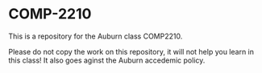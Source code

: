 # COMP-2210
This is a repository for the Auburn class COMP2210.

Please do not copy the work on this repository, it will not help you learn in this class! It also goes aginst the Auburn accedemic policy.
